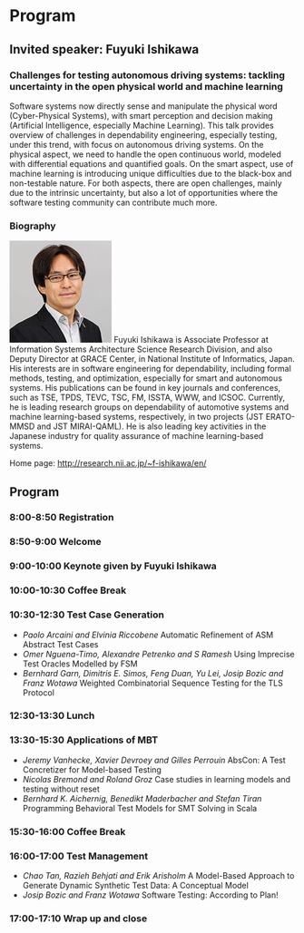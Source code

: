 # Program
## Invited speaker: Fuyuki Ishikawa 

### Challenges for testing autonomous driving systems: tackling uncertainty in the open physical world and machine learning

Software systems now directly sense and manipulate the physical word (Cyber-Physical Systems), with smart perception and decision making (Artificial Intelligence, especially Machine Learning). This talk provides overview of challenges in dependability engineering, especially testing, under this trend, with focus on autonomous driving systems. On the physical aspect, we need to handle the open continuous world, modeled with differential equations and quantified goals. On the smart aspect, use of machine learning is introducing unique difficulties due to the black-box and non-testable nature. For both aspects, there are open challenges, mainly due to the intrinsic uncertainty, but also a lot of opportunities where the software testing community can contribute much more.

### Biography

![ishikawa picture](images/ishikawa.jpg) Fuyuki Ishikawa is Associate Professor at Information Systems Architecture Science Research Division, and also Deputy Director at GRACE Center, in National Institute of Informatics, Japan. His interests are in software engineering for dependability, including formal methods, testing, and optimization, especially for smart and autonomous systems. His publications can be found in key journals and conferences, such as TSE, TPDS, TEVC, TSC, FM, ISSTA, WWW, and ICSOC. Currently, he is leading research groups on dependability of automotive systems and machine learning-based systems, respectively, in two projects (JST ERATO-MMSD and JST MIRAI-QAML). He is also leading key activities in the Japanese industry for quality assurance of machine learning-based systems.

Home page: <http://research.nii.ac.jp/~f-ishikawa/en/>


## Program

### 8:00-8:50 Registration
### 8:50-9:00 Welcome
### 9:00-10:00 Keynote given by Fuyuki Ishikawa
### 10:00-10:30 Coffee Break
### 10:30-12:30 Test Case Generation
- *Paolo Arcaini and Elvinia Riccobene* Automatic Refinement of ASM Abstract Test Cases
- *Omer Nguena-Timo, Alexandre Petrenko and S Ramesh* Using Imprecise Test Oracles Modelled by FSM
- *Bernhard Garn, Dimitris E. Simos, Feng Duan, Yu Lei, Josip Bozic and Franz Wotawa* Weighted Combinatorial Sequence Testing for the TLS Protocol
### 12:30-13:30 Lunch
### 13:30-15:30 Applications of MBT
- *Jeremy Vanhecke, Xavier Devroey and Gilles Perrouin* AbsCon: A Test Concretizer for Model-based Testing
- *Nicolas Bremond and Roland Groz* Case studies in learning models and testing without reset
- *Bernhard K. Aichernig, Benedikt Maderbacher and Stefan Tiran* Programming Behavioral Test Models for SMT Solving in Scala
### 15:30-16:00 Coffee Break
### 16:00-17:00 Test Management 
- *Chao Tan, Razieh Behjati and Erik Arisholm* A Model-Based Approach to Generate Dynamic Synthetic Test Data: A Conceptual Model
- *Josip Bozic and Franz Wotawa* Software Testing: According to Plan!
### 17:00-17:10 Wrap up and close  

